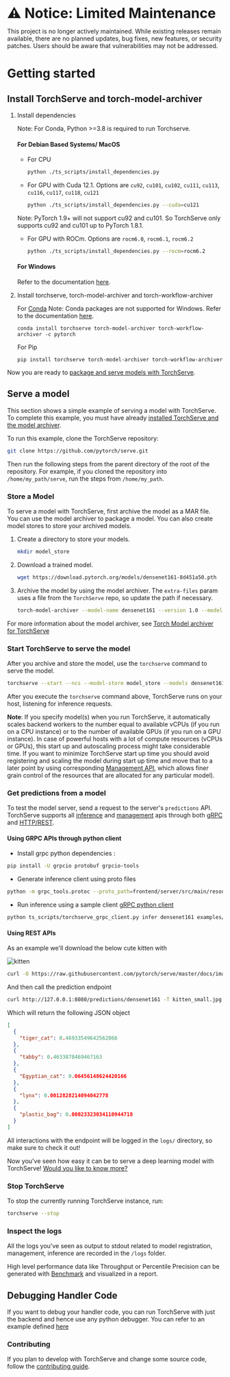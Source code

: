 <font size="6" style="font-weight: bold;"> ⚠️ Notice: Limited Maintenance </font>

This project is no longer actively maintained. While existing releases remain available, there are no planned updates, bug fixes, new features, or security patches. Users should be aware that vulnerabilities may not be addressed.

# Getting started

## Install TorchServe and torch-model-archiver

1. Install dependencies

    Note: For Conda, Python >=3.8 is required to run Torchserve.

    #### For Debian Based Systems/ MacOS

     - For CPU

        ```bash
        python ./ts_scripts/install_dependencies.py
        ```

     - For GPU with Cuda 12.1. Options are `cu92`, `cu101`, `cu102`, `cu111`, `cu113`, `cu116`, `cu117`, `cu118`, `cu121`

       ```bash
       python ./ts_scripts/install_dependencies.py --cuda=cu121
       ```

     Note: PyTorch 1.9+ will not support cu92 and cu101. So TorchServe only supports cu92 and cu101 up to PyTorch 1.8.1.

     - For GPU with ROCm. Options are `rocm6.0`, `rocm6.1`, `rocm6.2`

       ```bash
       python ./ts_scripts/install_dependencies.py --rocm=rocm6.2
       ```

    #### For Windows

    Refer to the documentation [here](./torchserve_on_win_native.md).

2. Install torchserve, torch-model-archiver and torch-workflow-archiver

    For [Conda](https://docs.conda.io/projects/conda/en/latest/user-guide/install)
    Note: Conda packages are not supported for Windows. Refer to the documentation [here](./torchserve_on_win_native.md).
    ```
    conda install torchserve torch-model-archiver torch-workflow-archiver -c pytorch
    ```

    For Pip
    ```
    pip install torchserve torch-model-archiver torch-workflow-archiver
    ```

Now you are ready to [package and serve models with TorchServe](#serve-a-model).

## Serve a model

This section shows a simple example of serving a model with TorchServe. To complete this example, you must have already [installed TorchServe and the model archiver](#install-torchserve-and-torch-model-archiver).

To run this example, clone the TorchServe repository:

```bash
git clone https://github.com/pytorch/serve.git
```

Then run the following steps from the parent directory of the root of the repository.
For example, if you cloned the repository into `/home/my_path/serve`, run the steps from `/home/my_path`.

### Store a Model

To serve a model with TorchServe, first archive the model as a MAR file. You can use the model archiver to package a model.
You can also create model stores to store your archived models.

1. Create a directory to store your models.

    ```bash
    mkdir model_store
    ```

1. Download a trained model.

    ```bash
    wget https://download.pytorch.org/models/densenet161-8d451a50.pth
    ```

1. Archive the model by using the model archiver. The `extra-files` param uses a file from the `TorchServe` repo, so update the path if necessary.

    ```bash
    torch-model-archiver --model-name densenet161 --version 1.0 --model-file ./serve/examples/image_classifier/densenet_161/model.py --serialized-file densenet161-8d451a50.pth --export-path model_store --extra-files ./serve/examples/image_classifier/index_to_name.json --handler image_classifier
    ```

For more information about the model archiver, see [Torch Model archiver for TorchServe](https://github.com/pytorch/serve/tree/master/model-archiver/README.md)

### Start TorchServe to serve the model

After you archive and store the model, use the `torchserve` command to serve the model.

```bash
torchserve --start --ncs --model-store model_store --models densenet161.mar
```

After you execute the `torchserve` command above, TorchServe runs on your host, listening for inference requests.

**Note**: If you specify model(s) when you run TorchServe, it automatically scales backend workers to the number equal to available vCPUs (if you run on a CPU instance) or to the number of available GPUs (if you run on a GPU instance). In case of powerful hosts with a lot of compute resources (vCPUs or GPUs), this start up and autoscaling process might take considerable time. If you want to minimize TorchServe start up time you should avoid registering and scaling the model during start up time and move that to a later point by using corresponding [Management API](./management_api.md#register-a-model), which allows finer grain control of the resources that are allocated for any particular model).

### Get predictions from a model

To test the model server, send a request to the server's `predictions` API. TorchServe supports all [inference](./inference_api.md) and [management](./management_api.md) apis through both [gRPC](./grpc_api.md) and [HTTP/REST](./rest_api.md).

#### Using GRPC APIs through python client

 - Install grpc python dependencies :

```bash
pip install -U grpcio protobuf grpcio-tools
```

 - Generate inference client using proto files

```bash
python -m grpc_tools.protoc --proto_path=frontend/server/src/main/resources/proto/ --python_out=ts_scripts --grpc_python_out=ts_scripts frontend/server/src/main/resources/proto/inference.proto frontend/server/src/main/resources/proto/management.proto
```

 - Run inference using a sample client [gRPC python client](https://github.com/pytorch/serve/blob/master/ts_scripts/torchserve_grpc_client.py)

```bash
python ts_scripts/torchserve_grpc_client.py infer densenet161 examples/image_classifier/kitten.jpg
```

#### Using REST APIs

As an example we'll download the below cute kitten with

![kitten](images/kitten_small.jpg)

```bash
curl -O https://raw.githubusercontent.com/pytorch/serve/master/docs/images/kitten_small.jpg
```

And then call the prediction endpoint

```bash
curl http://127.0.0.1:8080/predictions/densenet161 -T kitten_small.jpg
```

Which will return the following JSON object

```json
[
  {
    "tiger_cat": 0.46933549642562866
  },
  {
    "tabby": 0.4633878469467163
  },
  {
    "Egyptian_cat": 0.06456148624420166
  },
  {
    "lynx": 0.0012828214094042778
  },
  {
    "plastic_bag": 0.00023323034110944718
  }
]
```

All interactions with the endpoint will be logged in the `logs/` directory, so make sure to check it out!

Now you've seen how easy it can be to serve a deep learning model with TorchServe! [Would you like to know more?](./server.md)

### Stop TorchServe

To stop the currently running TorchServe instance, run:

```bash
torchserve --stop
```

### Inspect the logs
All the logs you've seen as output to stdout related to model registration, management, inference are recorded in the `/logs` folder.

High level performance data like Throughput or Percentile Precision can be generated with [Benchmark](https://github.com/pytorch/serve/tree/master/benchmarks/README.md) and visualized in a report.

## Debugging Handler Code

If you want to debug your handler code, you can run TorchServe with just the backend and hence use any python debugger. You can refer to an example defined [here](../examples/image_classifier/resnet_18/README.md#debug-torchserve-backend)

### Contributing

If you plan to develop with TorchServe and change some source code, follow the [contributing guide](https://github.com/pytorch/serve/blob/master/CONTRIBUTING.md).
